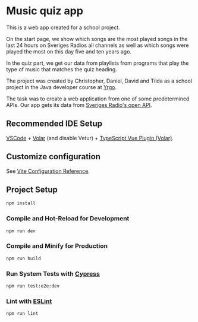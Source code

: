 # Music quiz app

This is a web app created for a school project.

On the start page, we show which songs are the most played songs in the last 24 hours on Sveriges Radios all channels as well as which songs were played the most on this day five and ten years ago.

In the quiz part, we get our data from playlists from programs that play the type of music that matches the quiz heading.

The project was created by Christopher, Daniel, David and Tilda as a school project in the Java developer course at [Yrgo](https://www.yrgo.se).

The task was to create a web application from one of some predetermined APIs.
Our app gets its data from [Sveriges Radio's open API](https://sverigesradio.se/oppetapi).

## Recommended IDE Setup

[VSCode](https://code.visualstudio.com/) + [Volar](https://marketplace.visualstudio.com/items?itemName=Vue.volar) (and disable Vetur) + [TypeScript Vue Plugin (Volar)](https://marketplace.visualstudio.com/items?itemName=Vue.vscode-typescript-vue-plugin).

## Customize configuration

See [Vite Configuration Reference](https://vitejs.dev/config/).

## Project Setup

```sh
npm install
```

### Compile and Hot-Reload for Development

```sh
npm run dev
```

### Compile and Minify for Production

```sh
npm run build
```

### Run System Tests with [Cypress](https://www.cypress.io/)

```sh
npm run test:e2e:dev
```

### Lint with [ESLint](https://eslint.org/)

```sh
npm run lint
```
